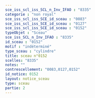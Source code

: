 ```yaml
---
sce_iss_scl_iss_SCL_n_Inv_IFAO : "8335"
categorie : "non royal"
sce_iss_scl_iss_SCE_id_sceau : "0083"
sce_iss_scl_iss_SCE_id_sceau : "0127"
sce_iss_scl_iss_SCE_id_sceau : "0152"
typeObjet : "Sceau"
sce_iss_SCL_n_Inv_IFAO : "8335"
id_sceau : "0152"
motif : "indéterminé"
type_sceau : "cylindre"
title: sceau n°0152
scelles: "8335"
notes: ""
contrescellement: "0083,0127,0152"
id_notice: 0152
layout: notice_sceau
type: sceau
partie: 2
---
```

